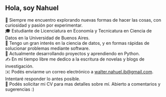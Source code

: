 ## Hola, soy Nahuel 


🌱 Siempre me encuentro explorando nuevas formas de hacer las cosas, con curiosidad y pasión por experimentar.\
🎓 Estudiante de Licenciatura en Economía y Tecnicatura en Ciencia de Datos en la Universidad de Buenos Aires.\
📝 Tengo un gran interés en la ciencia de datos, y en formas rápidas de solucionar problemas mediante software.\
🔭 Actualmente desarrollando proyectos y aprendiendo en Python.\
✍️ En mi tiempo libre me dedico a la escritura de novelas y blogs de investigación.\
✉️ Podés enviarme un correo electrónico a walter.nahuel.ib@gmail.com. Intentaré responder lo antes posible.\
📄 Podés solicitar mi CV para mas detalles sobre mí. Abierto a comentarios y sugerencias :)
